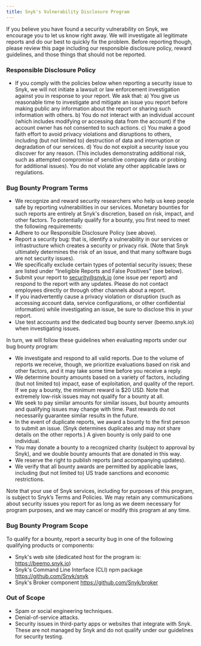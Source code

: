 ```yaml
---
title: Snyk's Vulnerability Disclosure Program
---
```


If you believe you have found a security vulnerability on Snyk, we encourage you to let us know right away. We will investigate all legitimate reports and do our best to quickly fix the problem. Before reporting though, please review this page including our responsible disclosure policy, reward guidelines, and those things that should not be reported.

### Responsible Disclosure Policy
* If you comply with the policies below when reporting a security issue to Snyk, we will not initiate a lawsuit or law enforcement investigation against you in response to your report. We ask that:
a) You give us reasonable time to investigate and mitigate an issue you report before making public any information about the report or sharing such information with others.
b) You do not interact with an individual account (which includes modifying or accessing data from the account) if the account owner has not consented to such actions.
c) You make a good faith effort to avoid privacy violations and disruptions to others, including (but not limited to) destruction of data and interruption or degradation of our services.
d) You do not exploit a security issue you discover for any reason. (This includes demonstrating additional risk, such as attempted compromise of sensitive company data or probing for additional issues).
You do not violate any other applicable laws or regulations.


### Bug Bounty Program Terms
* We recognize and reward security researchers who help us keep people safe by reporting vulnerabilities in our services. Monetary bounties for such reports are entirely at Snyk's discretion, based on risk, impact, and other factors. To potentially qualify for a bounty, you first need to meet the following requirements:
* Adhere to our Responsible Disclosure Policy (see above).
* Report a security bug: that is, identify a vulnerability in our services or infrastructure which creates a security or privacy risk. (Note that Snyk ultimately determines the risk of an issue, and that many software bugs are not security issues).
* We specifically exclude certain types of potential security issues; these are listed under “Ineligible Reports and False Positives” (see below).
* Submit your report to [security@snyk.io](mailto:security@snyk.io) (one issue per report) and respond to the report with any updates. Please do not contact employees directly or through other channels about a report.
* If you inadvertently cause a privacy violation or disruption (such as accessing account data, service configurations, or other confidential information) while investigating an issue, be sure to disclose this in your report.
* Use test accounts and the dedicated bug bounty server (beemo.snyk.io) when investigating issues. 

In turn, we will follow these guidelines when evaluating reports under our bug bounty program:
* We investigate and respond to all valid reports. Due to the volume of reports we receive, though, we prioritize evaluations based on risk and other factors, and it may take some time before you receive a reply.
* We determine bounty amounts based on a variety of factors, including (but not limited to) impact, ease of exploitation, and quality of the report. If we pay a bounty, the minimum reward is $20 USD. Note that extremely low-risk issues may not qualify for a bounty at all.
* We seek to pay similar amounts for similar issues, but bounty amounts and qualifying issues may change with time. Past rewards do not necessarily guarantee similar results in the future.
* In the event of duplicate reports, we award a bounty to the first person to submit an issue. (Snyk determines duplicates and may not share details on the other reports.) A given bounty is only paid to one individual.
* You may donate a bounty to a recognized charity (subject to approval by Snyk), and we double bounty amounts that are donated in this way.
* We reserve the right to publish reports (and accompanying updates).
* We verify that all bounty awards are permitted by applicable laws, including (but not limited to) US trade sanctions and economic restrictions.

Note that your use of Snyk services, including for purposes of this program, is subject to Snyk’s Terms and Policies. We may retain any communications about security issues you report for as long as we deem necessary for program purposes, and we may cancel or modify this program at any time.

### Bug Bounty Program Scope
To qualify for a bounty, report a security bug in one of the following qualifying products or components:
* Snyk's web site (dedicated host for the program is: https://beemo.snyk.io)
* Snyk's Command Line Interface (CLI) npm package https://github.com/Snyk/snyk
* Snyk's Broker component https://github.com/Snyk/broker

### Out of Scope
* Spam or social engineering techniques.
* Denial-of-service attacks.
* Security issues in third-party apps or websites that integrate with Snyk. These are not managed by Snyk and do not qualify under our guidelines for security testing.

